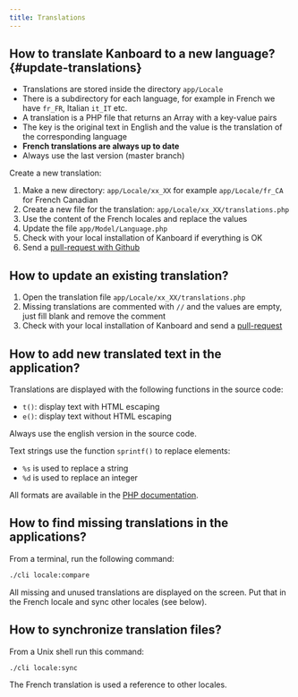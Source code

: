 ```yaml
---
title: Translations
---
```


How to translate Kanboard to a new language? {#update-translations}
--------------------------------------------

- Translations are stored inside the directory `app/Locale`
- There is a subdirectory for each language, for example in French we
    have `fr_FR`, Italian `it_IT` etc.
- A translation is a PHP file that returns an Array with a key-value
    pairs
- The key is the original text in English and the value is the
    translation of the corresponding language
- **French translations are always up to date**
- Always use the last version (master branch)

Create a new translation:

1.  Make a new directory: `app/Locale/xx_XX` for example
    `app/Locale/fr_CA` for French Canadian
2.  Create a new file for the translation:
    `app/Locale/xx_XX/translations.php`
3.  Use the content of the French locales and replace the values
4.  Update the file `app/Model/Language.php`
5.  Check with your local installation of Kanboard if everything is OK
6.  Send a [pull-request with
    Github](https://help.github.com/articles/using-pull-requests/)

How to update an existing translation?
--------------------------------------

1.  Open the translation file `app/Locale/xx_XX/translations.php`
2.  Missing translations are commented with `//` and the values are
    empty, just fill blank and remove the comment
3.  Check with your local installation of Kanboard and send a
    [pull-request](https://help.github.com/articles/using-pull-requests/)

How to add new translated text in the application?
--------------------------------------------------

Translations are displayed with the following functions in the source
code:

- `t()`: display text with HTML escaping
- `e()`: display text without HTML escaping

Always use the english version in the source code.

Text strings use the function `sprintf()` to replace elements:

- `%s` is used to replace a string
- `%d` is used to replace an integer

All formats are available in the [PHP
documentation](http://php.net/sprintf).

How to find missing translations in the applications?
-----------------------------------------------------

From a terminal, run the following command:

```bash
./cli locale:compare
```

All missing and unused translations are displayed on the screen. Put
that in the French locale and sync other locales (see below).

How to synchronize translation files?
-------------------------------------

From a Unix shell run this command:

```bash
./cli locale:sync
```

The French translation is used a reference to other locales.
